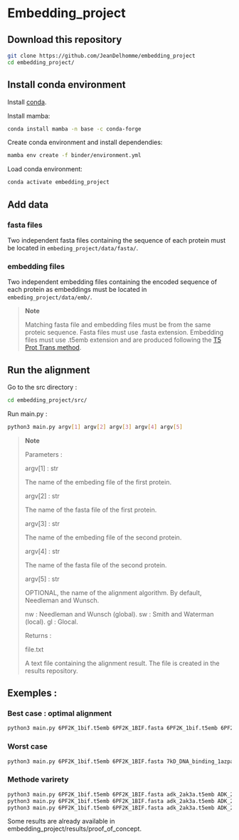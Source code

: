 # Embedding_project

## Download this repository

```bash
git clone https://github.com/JeanDelhomme/embedding_project
cd embedding_project/
```

## Install conda environment

Install [conda](https://docs.conda.io/en/latest/miniconda.html).

Install mamba:

```bash
conda install mamba -n base -c conda-forge
```

Create conda environment and install dependendies:

```bash
mamba env create -f binder/environment.yml
```

Load conda environment:

```bash
conda activate embedding_project
```

## Add data

### fasta files

Two independent fasta files containing the sequence of each protein must be located in `embeding_project/data/fasta/`.

### embedding files

Two independent embedding files containing the encoded sequence of each protein as embeddings must be located in `embeding_project/data/emb/`.

> **Note**
>
> Matching fasta file and embedding files must be from the same proteic sequence.
> Fasta files must use .fasta extension.
> Embedding files must use .t5emb extension and are produced following the [T5 Prot Trans method](https://github.com/agemagician/ProtTrans).

## Run the alignment

Go to the src directory :

```bash
cd embedding_project/src/
```

Run main.py :

```bash
python3 main.py argv[1] argv[2] argv[3] argv[4] argv[5]
```
> **Note**
>
>Parameters :
>
>argv[1] : str
>
>    The name of the embeding file of the first protein.
>    
>argv[2] : str
>
>    The name of the fasta file of the first protein.
>
>argv[3] : str
>
>    The name of the embeding file of the second protein.
>
>argv[4] : str
>
>    The name of the fasta file of the second protein.
>
>argv[5] : str
>
>    OPTIONAL, the name of the alignment algorithm. 
>    By default, Needleman and Wunsch.
>    
>    nw : Needleman and Wunsch (global).
>    sw : Smith and Waterman (local).
>    gl : Glocal.    
>
>Returns :
>
>file.txt
>
>    A text file containing the alignment result. The file is created in the
>    results repository.

## Exemples :

### Best case : optimal alignment

```bash
python3 main.py 6PF2K_1bif.t5emb 6PF2K_1BIF.fasta 6PF2K_1bif.t5emb 6PF2K_1BIF.fasta
```

### Worst case

```bash
python3 main.py 6PF2K_1bif.t5emb 6PF2K_1BIF.fasta 7kD_DNA_binding_1azpa.t5emb 7KD_DNA_BINDING_1AZPA.fasta
```

### Methode varirety

```bash
python3 main.py 6PF2K_1bif.t5emb 6PF2K_1BIF.fasta adk_2ak3a.t5emb ADK_2AK3A.fasta nw
python3 main.py 6PF2K_1bif.t5emb 6PF2K_1BIF.fasta adk_2ak3a.t5emb ADK_2AK3A.fasta sw
python3 main.py 6PF2K_1bif.t5emb 6PF2K_1BIF.fasta adk_2ak3a.t5emb ADK_2AK3A.fasta gl
```

Some results are already available in embedding_project/results/proof_of_concept.